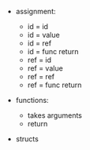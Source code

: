 
- assignment:
    + id = id
    + id = value
    - id = ref
    + id = func return
    - ref = id
    - ref = value
    - ref = ref
    - ref = func return

- functions:
    - takes arguments
    + return

- structs
